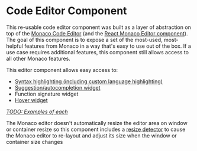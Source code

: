 # Code Editor Component

This re-usable code editor component was built as a layer of abstraction on top of the [Monaco Code Editor](https://microsoft.github.io/monaco-editor/) (and the [React Monaco Editor component](https://github.com/react-monaco-editor/react-monaco-editor)). The goal of this component is to expose a set of the most-used, most-helpful features from Monaco in a way that's easy to use out of the box. If a use case requires additional features, this component still allows access to all other Monaco features.

This editor component allows easy access to:
* [Syntax highlighting (including custom language highlighting)](https://microsoft.github.io/monaco-editor/playground.html#extending-language-services-custom-languages)
* [Suggestion/autocompletion widget](https://microsoft.github.io/monaco-editor/playground.html#extending-language-services-completion-provider-example)
* Function signature widget 
* [Hover widget](https://microsoft.github.io/monaco-editor/playground.html#extending-language-services-hover-provider-example)

[_TODO: Examples of each_](https://github.com/elastic/kibana/issues/43812)

The Monaco editor doesn't automatically resize the editor area on window or container resize so this component includes a [resize detector](https://github.com/maslianok/react-resize-detector) to cause the Monaco editor to re-layout and adjust its size when the window or container size changes
